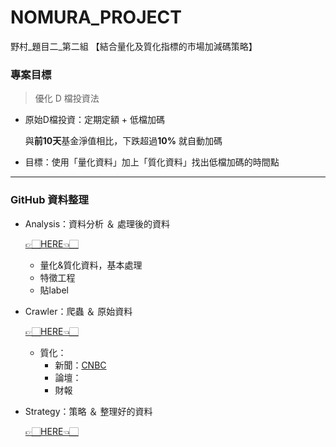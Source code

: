 # NOMURA_PROJECT
野村_題目二_第二組 【結合量化及質化指標的市場加減碼策略】

### 專案目標
> 優化 D 檔投資法

- 原始D檔投資：定期定額 + 低檔加碼
  
  與**前10天**基金淨值相比，下跌超過**10%** 就自動加碼

- 目標：使用「量化資料」加上「質化資料」找出低檔加碼的時間點

---

### GitHub 資料整理
- Analysis：資料分析 ＆ 處理後的資料

  [👉🏻HERE👈🏻](https://github.com/vanikk06/NOMURA_PROJECT/tree/master/Analysis)
  
  - 量化&質化資料，基本處理
  - 特徵工程
  - 貼label  

- Crawler：爬蟲 ＆ 原始資料
   
  [👉🏻HERE👈🏻](https://github.com/vanikk06/NOMURA_PROJECT/tree/master/Crawler)
  
  - 質化：
      - 新聞：[CNBC](https://www.cnbc.com/world/?region=world)
      - 論壇：
      - 財報

- Strategy：策略 ＆ 整理好的資料

  [👉🏻HERE👈🏻](https://github.com/vanikk06/NOMURA_PROJECT/tree/master/Strategy)


